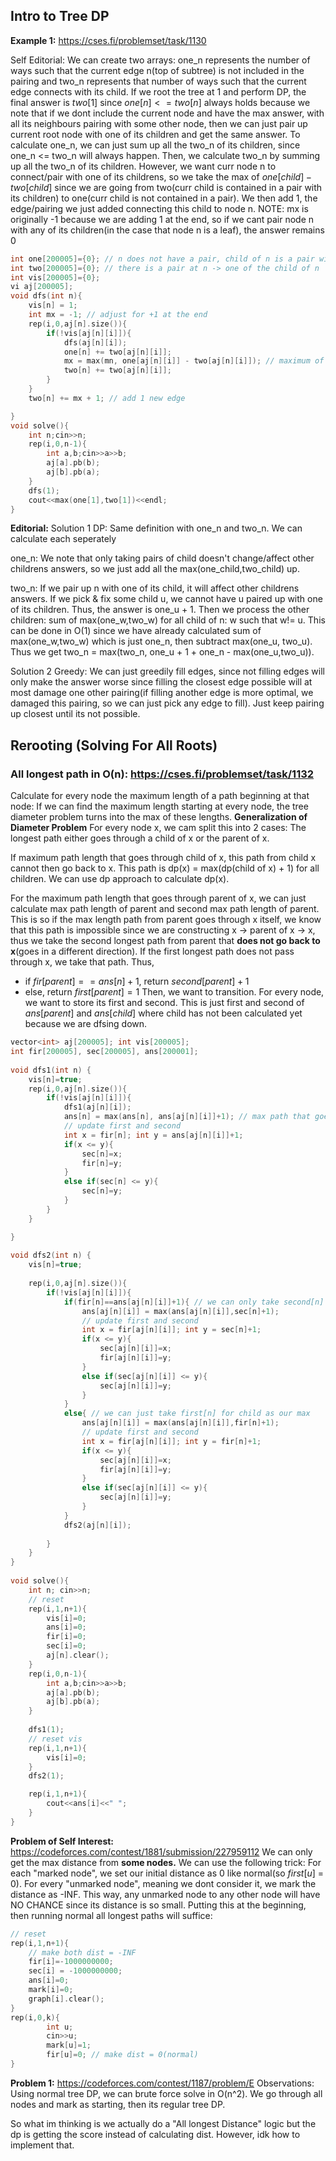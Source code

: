 ## Intro to Tree DP

**Example 1:** https://cses.fi/problemset/task/1130

Self Editorial:
We can create two arrays: one_n represents the number of ways such that the current edge n(top of subtree) is not included in the pairing and two_n represents that number of ways such that the current edge connects with its child.
If we root the tree at 1 and perform DP, the final answer is $two[1]$ since $one[n] <= two[n]$ always holds because we note that if we dont include the current node and have the max answer, with all its neighbours pairing with some other node, then we can just pair up current root node with one of its children and get the same answer.
To calculate one_n, we can just sum up all the two_n of its children, since one_n <= two_n will always happen. Then, we calculate two_n by summing up all the two_n of its children. However, we want curr node n to connect/pair with one of its childrens, so we take the max of $one[child] - two[child]$ since we are going from two(curr child is contained in a pair with its children) to one(curr child is not contained in a pair). We then add 1, the edge/pairing we just added connecting this child to node n.
NOTE: mx is originally -1 because we are adding 1 at the end, so if we cant pair node n with any of its children(in the case that node n is a leaf), the answer remains 0
```cpp
int one[200005]={0}; // n does not have a pair, child of n is a pair with one of its child
int two[200005]={0}; // there is a pair at n -> one of the child of n
int vis[200005]={0};
vi aj[200005];
void dfs(int n){
    vis[n] = 1;
    int mx = -1; // adjust for +1 at the end
    rep(i,0,aj[n].size()){
        if(!vis[aj[n][i]]){
            dfs(aj[n][i]);
            one[n] += two[aj[n][i]];
            mx = max(mn, one[aj[n][i]] - two[aj[n][i]]); // maximum of this expression
            two[n] += two[aj[n][i]]; 
        }
    }
    two[n] += mx + 1; // add 1 new edge

}
void solve(){
    int n;cin>>n;
    rep(i,0,n-1){
        int a,b;cin>>a>>b;
        aj[a].pb(b);
        aj[b].pb(a);
    }
    dfs(1);
    cout<<max(one[1],two[1])<<endl;
}
```
**Editorial:**
Solution 1 DP:
Same definition with one_n and two_n. We can calculate each seperately

one_n: We note that only taking pairs of child doesn't change/affect other childrens answers, so we just add all the max(one_child,two_child) up.

two_n: If we pair up n with one of its child, it will affect other childrens answers. If we pick & fix some child u, we cannot have u paired up with one of its children. Thus, the answer is one_u + 1. Then we process the other children: sum of max(one_w,two_w) for all child of n: w such that w!= u.
This can be done in O(1) since we have already calculated sum of max(one_w,two_w) which is just one_n, then subtract max(one_u, two_u). Thus we get two_n = max(two_n, one_u + 1 + one_n - max(one_u,two_u)).

Solution 2 Greedy:
We can just greedily fill edges, since not filling edges will only make the answer worse since filling the closest edge possible will at most damage one other pairing(if filling another edge is more optimal, we damaged this pairing, so we can just pick any edge to fill). Just keep pairing up closest until its not possible.


## Rerooting (Solving For All Roots)

### All longest path in O(n): https://cses.fi/problemset/task/1132
Calculate for every node the maximum length of a path beginning at that node: If we can find the maximum length starting at every node, the tree diameter problem turns into the max of these lengths.
**Generalization of Diameter Problem**
For every node x, we cam split this into 2 cases: The longest path either goes through a child of x or the parent of x.

If maximum path length that goes through child of x, this path from child x cannot then go back to x. This path is dp(x) = max(dp(child of x) + 1) for all children. We can use dp approach to calculate dp(x). 

For the maximum path length that goes through parent of x, we can just calculate max path length of parent and second max path length of parent. This is so if the max length path from parent goes through x itself, we know that this path is impossible since we are constructing x -> parent of x -> x, thus we take the second longest path from parent that **does not go back to x**(goes in a different direction). If the first longest path does not pass through x, we take that path.
Thus, 
- if $fir[parent] == ans[n]+1$, return $second[parent]+1$
- else, return $first[parent]=1$
Then, we want to transition. For every node, we want to store its first and second. This is just first and second of $ans[parent]$ and $ans[child]$ where child has not been calculated yet because we are dfsing down.
```cpp
vector<int> aj[200005]; int vis[200005];
int fir[200005], sec[200005], ans[200001];
 
void dfs1(int n) {
    vis[n]=true;
    rep(i,0,aj[n].size()){
        if(!vis[aj[n][i]]){
            dfs1(aj[n][i]);
            ans[n] = max(ans[n], ans[aj[n][i]]+1); // max path that goes through child
            // update first and second
            int x = fir[n]; int y = ans[aj[n][i]]+1;
            if(x <= y){
                sec[n]=x;
                fir[n]=y;
            }
            else if(sec[n] <= y){
                sec[n]=y;
            }
        }
    }

}
 
void dfs2(int n) {
    vis[n]=true;
    
    rep(i,0,aj[n].size()){
        if(!vis[aj[n][i]]){
            if(fir[n]==ans[aj[n][i]]+1){ // we can only take second[n] for its child since it contributed to first[n]
                ans[aj[n][i]] = max(ans[aj[n][i]],sec[n]+1);
                // update first and second
                int x = fir[aj[n][i]]; int y = sec[n]+1;
                if(x <= y){
                    sec[aj[n][i]]=x;
                    fir[aj[n][i]]=y;
                }
                else if(sec[aj[n][i]] <= y){
                    sec[aj[n][i]]=y;
                }
            }
            else{ // we can just take first[n] for child as our max
                ans[aj[n][i]] = max(ans[aj[n][i]],fir[n]+1);
                // update first and second
                int x = fir[aj[n][i]]; int y = fir[n]+1;
                if(x <= y){
                    sec[aj[n][i]]=x;
                    fir[aj[n][i]]=y;
                }
                else if(sec[aj[n][i]] <= y){
                    sec[aj[n][i]]=y;
                }
            }
            dfs2(aj[n][i]);
            
        }
    }
}
 
void solve(){
    int n; cin>>n;
    // reset
    rep(i,1,n+1){
        vis[i]=0;
        ans[i]=0;
        fir[i]=0;
        sec[i]=0;
        aj[n].clear();
    }
    rep(i,0,n-1){
        int a,b;cin>>a>>b;
        aj[a].pb(b);
        aj[b].pb(a);
    }
    
    dfs1(1);
    // reset vis
    rep(i,1,n+1){
        vis[i]=0;
    }
    dfs2(1);

    rep(i,1,n+1){
        cout<<ans[i]<<" ";
    }
}   
```

**Problem of Self Interest:** https://codeforces.com/contest/1881/submission/227959112
We can only get the max distance from **some nodes.** We can use the following trick:
For each "marked node", we set our initial distance as 0 like normal(so $first[u]$ = 0). For every "unmarked node", meaning we dont consider it, we mark the distance as -INF. This way, any unmarked node to any other node will have NO CHANCE since its distance is so small. Putting this at the beginning, then running normal all longest paths will suffice:
```cpp
// reset
rep(i,1,n+1){
    // make both dist = -INF
    fir[i]=-1000000000;
    sec[i] = -1000000000; 
    ans[i]=0;
    mark[i]=0;
    graph[i].clear();
}
rep(i,0,k){
        int u;
        cin>>u;
        mark[u]=1;
        fir[u]=0; // make dist = 0(normal)
}
```

**Problem 1:** https://codeforces.com/contest/1187/problem/E
Observations:
Using normal tree DP, we can brute force solve in O(n^2). We go through all nodes and mark as starting, then its regular tree DP.

So what im thinking is we actually do a "All longest Distance" logic but the dp is getting the score instead of calculating dist. However, idk how to implement that.
